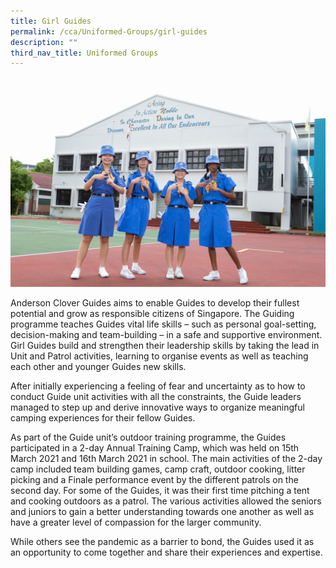 ```yaml
---
title: Girl Guides
permalink: /cca/Uniformed-Groups/girl-guides
description: ""
third_nav_title: Uniformed Groups
---
```

![](/images/IMG-0124_Girl%20Guides.jpg)

Anderson Clover Guides aims to enable Guides to develop their fullest potential and grow as responsible citizens of Singapore. The Guiding programme teaches Guides vital life skills – such as personal goal-setting, decision-making and team-building – in a safe and supportive environment. Girl Guides build and strengthen their leadership skills by taking the lead in Unit and Patrol activities, learning to organise events as well as teaching each other and younger Guides new skills.

After initially experiencing a feeling of fear and uncertainty as to how to conduct Guide unit activities with all the constraints, the Guide leaders managed to step up and derive innovative ways to organize meaningful camping experiences for their fellow Guides.

As part of the Guide unit’s outdoor training programme, the Guides participated in a 2-day Annual Training Camp, which was held on 15th March 2021 and 16th March 2021 in school. The main activities of the 2-day camp included team building games, camp craft, outdoor cooking, litter picking and a Finale performance event by the different patrols on the second day. For some of the Guides, it was their first time pitching a tent and cooking outdoors as a patrol. The various activities allowed the seniors and juniors to gain a better understanding towards one another as well as have a greater level of compassion for the larger community.

While others see the pandemic as a barrier to bond, the Guides used it as an opportunity to come together and share their experiences and expertise.